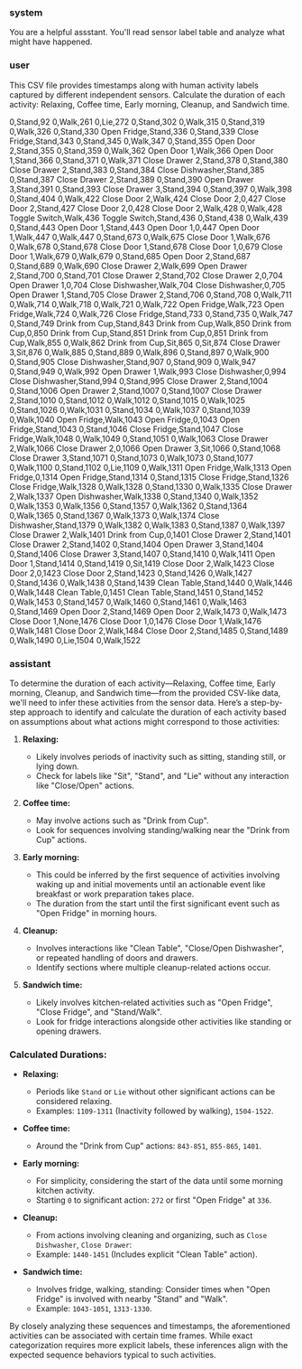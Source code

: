 ### system
You are a helpful assstant. You'll read sensor label table and analyze what might have happened.
### user

This CSV file provides timestamps along with human activity labels captured by different independent sensors.
Calculate the duration of each activity: Relaxing, Coffee time, Early morning, Cleanup, and Sandwich time.
    
0,Stand,92
0,Walk,261
0,Lie,272
0,Stand,302
0,Walk,315
0,Stand,319
0,Walk,326
0,Stand,330
Open Fridge,Stand,336
0,Stand,339
Close Fridge,Stand,343
0,Stand,345
0,Walk,347
0,Stand,355
Open Door 2,Stand,355
0,Stand,359
0,Walk,362
Open Door 1,Walk,366
Open Door 1,Stand,366
0,Stand,371
0,Walk,371
Close Drawer 2,Stand,378
0,Stand,380
Close Drawer 2,Stand,383
0,Stand,384
Close Dishwasher,Stand,385
0,Stand,387
Close Drawer 2,Stand,389
0,Stand,390
Open Drawer 3,Stand,391
0,Stand,393
Close Drawer 3,Stand,394
0,Stand,397
0,Walk,398
0,Stand,404
0,Walk,422
Close Door 2,Walk,424
Close Door 2,0,427
Close Door 2,Stand,427
Close Door 2,0,428
Close Door 2,Walk,428
0,Walk,428
Toggle Switch,Walk,436
Toggle Switch,Stand,436
0,Stand,438
0,Walk,439
0,Stand,443
Open Door 1,Stand,443
Open Door 1,0,447
Open Door 1,Walk,447
0,Walk,447
0,Stand,673
0,Walk,675
Close Door 1,Walk,676
0,Walk,678
0,Stand,678
Close Door 1,Stand,678
Close Door 1,0,679
Close Door 1,Walk,679
0,Walk,679
0,Stand,685
Open Door 2,Stand,687
0,Stand,689
0,Walk,690
Close Drawer 2,Walk,699
Open Drawer 2,Stand,700
0,Stand,701
Close Drawer 2,Stand,702
Close Drawer 2,0,704
Open Drawer 1,0,704
Close Dishwasher,Walk,704
Close Dishwasher,0,705
Open Drawer 1,Stand,705
Close Drawer 2,Stand,706
0,Stand,708
0,Walk,711
0,Walk,714
0,Walk,718
0,Walk,721
0,Walk,722
Open Fridge,Walk,723
Open Fridge,Walk,724
0,Walk,726
Close Fridge,Stand,733
0,Stand,735
0,Walk,747
0,Stand,749
Drink from Cup,Stand,843
Drink from Cup,Walk,850
Drink from Cup,0,850
Drink from Cup,Stand,851
Drink from Cup,0,851
Drink from Cup,Walk,855
0,Walk,862
Drink from Cup,Sit,865
0,Sit,874
Close Drawer 3,Sit,876
0,Walk,885
0,Stand,889
0,Walk,896
0,Stand,897
0,Walk,900
0,Stand,905
Close Dishwasher,Stand,907
0,Stand,909
0,Walk,947
0,Stand,949
0,Walk,992
Open Drawer 1,Walk,993
Close Dishwasher,0,994
Close Dishwasher,Stand,994
0,Stand,995
Close Drawer 2,Stand,1004
0,Stand,1006
Open Drawer 2,Stand,1007
0,Stand,1007
Close Drawer 2,Stand,1010
0,Stand,1012
0,Walk,1012
0,Stand,1015
0,Walk,1025
0,Stand,1026
0,Walk,1031
0,Stand,1034
0,Walk,1037
0,Stand,1039
0,Walk,1040
Open Fridge,Walk,1043
Open Fridge,0,1043
Open Fridge,Stand,1043
0,Stand,1046
Close Fridge,Stand,1047
Close Fridge,Walk,1048
0,Walk,1049
0,Stand,1051
0,Walk,1063
Close Drawer 2,Walk,1066
Close Drawer 2,0,1066
Open Drawer 3,Sit,1066
0,Stand,1068
Close Drawer 3,Stand,1071
0,Stand,1073
0,Walk,1073
0,Stand,1077
0,Walk,1100
0,Stand,1102
0,Lie,1109
0,Walk,1311
Open Fridge,Walk,1313
Open Fridge,0,1314
Open Fridge,Stand,1314
0,Stand,1315
Close Fridge,Stand,1326
Close Fridge,Walk,1328
0,Walk,1328
0,Stand,1330
0,Walk,1335
Close Drawer 2,Walk,1337
Open Dishwasher,Walk,1338
0,Stand,1340
0,Walk,1352
0,Walk,1353
0,Walk,1356
0,Stand,1357
0,Walk,1362
0,Stand,1364
0,Walk,1365
0,Stand,1367
0,Walk,1373
0,Walk,1374
Close Dishwasher,Stand,1379
0,Walk,1382
0,Walk,1383
0,Stand,1387
0,Walk,1397
Close Drawer 2,Walk,1401
Drink from Cup,0,1401
Close Drawer 2,Stand,1401
Close Drawer 2,Stand,1402
0,Stand,1404
Open Drawer 3,Stand,1404
0,Stand,1406
Close Drawer 3,Stand,1407
0,Stand,1410
0,Walk,1411
Open Door 1,Stand,1414
0,Stand,1419
0,Sit,1419
Close Door 2,Walk,1423
Close Door 2,0,1423
Close Door 2,Stand,1423
0,Stand,1426
0,Walk,1427
0,Stand,1436
0,Walk,1438
0,Stand,1439
Clean Table,Stand,1440
0,Walk,1446
0,Walk,1448
Clean Table,0,1451
Clean Table,Stand,1451
0,Stand,1452
0,Walk,1453
0,Stand,1457
0,Walk,1460
0,Stand,1461
0,Walk,1463
0,Stand,1469
Open Door 2,Stand,1469
Open Door 2,Walk,1473
0,Walk,1473
Close Door 1,None,1476
Close Door 1,0,1476
Close Door 1,Walk,1476
0,Walk,1481
Close Door 2,Walk,1484
Close Door 2,Stand,1485
0,Stand,1489
0,Walk,1490
0,Lie,1504
0,Walk,1522

### assistant
To determine the duration of each activity—Relaxing, Coffee time, Early morning, Cleanup, and Sandwich time—from the provided CSV-like data, we'll need to infer these activities from the sensor data. Here’s a step-by-step approach to identify and calculate the duration of each activity based on assumptions about what actions might correspond to those activities:

1. **Relaxing:**
   - Likely involves periods of inactivity such as sitting, standing still, or lying down.
   - Check for labels like "Sit", "Stand", and "Lie" without any interaction like "Close/Open" actions.

2. **Coffee time:**
   - May involve actions such as "Drink from Cup".
   - Look for sequences involving standing/walking near the "Drink from Cup" actions.

3. **Early morning:**
   - This could be inferred by the first sequence of activities involving waking up and initial movements until an actionable event like breakfast or work preparation takes place.
   - The duration from the start until the first significant event such as "Open Fridge" in morning hours.

4. **Cleanup:**
   - Involves interactions like "Clean Table", "Close/Open Dishwasher", or repeated handling of doors and drawers.
   - Identify sections where multiple cleanup-related actions occur.

5. **Sandwich time:**
   - Likely involves kitchen-related activities such as "Open Fridge", "Close Fridge", and "Stand/Walk".
   - Look for fridge interactions alongside other activities like standing or opening drawers.

### Calculated Durations:

- **Relaxing:**
   - Periods like `Stand` or `Lie` without other significant actions can be considered relaxing.
   - Examples: `1109-1311` (Inactivity followed by walking), `1504-1522`.

- **Coffee time:**
   - Around the "Drink from Cup" actions: `843-851`, `855-865`, `1401`.

- **Early morning:**
   - For simplicity, considering the start of the data until some morning kitchen activity.
   - Starting `0` to significant action: `272` or first "Open Fridge" at `336`.

- **Cleanup:**
   - From actions involving cleaning and organizing, such as `Close Dishwasher`, `Close Drawer`:
   - Example: `1440-1451` (Includes explicit "Clean Table" action).

- **Sandwich time:**
  - Involves fridge, walking, standing: Consider times when "Open Fridge" is involved with nearby "Stand" and "Walk".
  - Example: `1043-1051`, `1313-1330`.

By closely analyzing these sequences and timestamps, the aforementioned activities can be associated with certain time frames. While exact categorization requires more explicit labels, these inferences align with the expected sequence behaviors typical to such activities.
